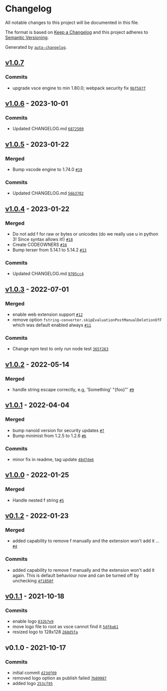 # Changelog

All notable changes to this project will be documented in this file.

The format is based on [Keep a Changelog](https://keepachangelog.com/en/1.0.0/)
and this project adheres to [Semantic Versioning](https://semver.org/spec/v2.0.0.html).

Generated by [`auto-changelog`](https://github.com/CookPete/auto-changelog).

## [v1.0.7](https://github.com/mdebi/fstring-converter/compare/v1.0.6...v1.0.7)

### Commits

- upgrade vsce engine to min 1.80.0; webpack security fix [`9bf587f`](https://github.com/mdebi/fstring-converter/commit/9bf587fee9a9d68a760b2000be5b3faf1575b816)

## [v1.0.6](https://github.com/mdebi/fstring-converter/compare/v1.0.5...v1.0.6) - 2023-10-01

### Commits

- Updated CHANGELOG.md [`6872509`](https://github.com/mdebi/fstring-converter/commit/6872509fb24d088cd3b5b3e4b665a8eeec9e6db1)

## [v1.0.5](https://github.com/mdebi/fstring-converter/compare/v1.0.4...v1.0.5) - 2023-01-22

### Merged

- Bump vscode engine to 1.74.0 [`#19`](https://github.com/mdebi/fstring-converter/pull/19)

### Commits

- Updated CHANGELOG.md [`56b3702`](https://github.com/mdebi/fstring-converter/commit/56b3702d619b147f540f7d14d9a1b7d222f0c082)

## [v1.0.4](https://github.com/mdebi/fstring-converter/compare/v1.0.3...v1.0.4) - 2023-01-22

### Merged

- Do not add f for raw or bytes or unicodes (do we really use u in python 3! Since syntax allows it!) [`#18`](https://github.com/mdebi/fstring-converter/pull/18)
- Create CODEOWNERS [`#16`](https://github.com/mdebi/fstring-converter/pull/16)
- Bump terser from 5.14.1 to 5.14.2 [`#13`](https://github.com/mdebi/fstring-converter/pull/13)

### Commits

- Updated CHANGELOG.md [`9705cc4`](https://github.com/mdebi/fstring-converter/commit/9705cc4e34f3e9d18afa09b651c4b47043abb50b)

## [v1.0.3](https://github.com/mdebi/fstring-converter/compare/v1.0.2...v1.0.3) - 2022-07-01

### Merged

- enable web extension support [`#12`](https://github.com/mdebi/fstring-converter/pull/12)
- remove option `fstring-converter.skipEvaluationPostManualDeletionOfF` which was default enabled always [`#11`](https://github.com/mdebi/fstring-converter/pull/11)

### Commits

- Change npm test to only run node test [`365f263`](https://github.com/mdebi/fstring-converter/commit/365f26371cf35619f80ba7d221458a03ad791539)

## [v1.0.2](https://github.com/mdebi/fstring-converter/compare/v1.0.1...v1.0.2) - 2022-05-14

### Merged

- handle string escape correctly, e.g, 'Something\' "{foo}"' [`#9`](https://github.com/mdebi/fstring-converter/pull/9)

## [v1.0.1](https://github.com/mdebi/fstring-converter/compare/v1.0.0...v1.0.1) - 2022-04-04

### Merged

- bump nanoid version for security updates [`#7`](https://github.com/mdebi/fstring-converter/pull/7)
- Bump minimist from 1.2.5 to 1.2.6 [`#6`](https://github.com/mdebi/fstring-converter/pull/6)

### Commits

- minor fix in readme, tag update [`48d7de6`](https://github.com/mdebi/fstring-converter/commit/48d7de682ef5e47791f441c67d90a42e86f659ab)

## [v1.0.0](https://github.com/mdebi/fstring-converter/compare/v0.1.2...v1.0.0) - 2022-01-25

### Merged

- Handle nested f string [`#5`](https://github.com/mdebi/fstring-converter/pull/5)

## [v0.1.2](https://github.com/mdebi/fstring-converter/compare/v0.1.1...v0.1.2) - 2022-01-23

### Merged

- added capability to remove f manually and the extension won't add it … [`#4`](https://github.com/mdebi/fstring-converter/pull/4)

### Commits

- added capability to remove f manually and the extension won't add it again. This is default behaviour now and can be turned off by unchecking [`4f1850f`](https://github.com/mdebi/fstring-converter/commit/4f1850fd4e1519fbf889663d6aebdcfef4167ac6)

## [v0.1.1](https://github.com/mdebi/fstring-converter/compare/v0.1.0...v0.1.1) - 2021-10-18

### Commits

- enable logo [`832b7e9`](https://github.com/mdebi/fstring-converter/commit/832b7e9f94b82e900e2a1b81cd1d43e57bb30c36)
- move logo file to root as vsce cannot find it [`5df8a61`](https://github.com/mdebi/fstring-converter/commit/5df8a61fc14a89495807e1d436b6c8c5661aa0e5)
- resized logo to 128x128 [`268d5fa`](https://github.com/mdebi/fstring-converter/commit/268d5faae847c10313d57c2f4bf112614cfb13da)

## v0.1.0 - 2021-10-17

### Commits

- initial commit [`d23df09`](https://github.com/mdebi/fstring-converter/commit/d23df097e1fd82abe63d7eb4e3caa17c618a847c)
- removed logo option as publish failed [`7b09987`](https://github.com/mdebi/fstring-converter/commit/7b0998775942259d81a30089f467af3f92bdc602)
- added logo [`253cf95`](https://github.com/mdebi/fstring-converter/commit/253cf955ccdd13b404d5fc07ba9583c862cdeb2d)
